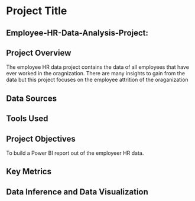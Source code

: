 # Project Title

## Employee-HR-Data-Analysis-Project: 

## Project Overview
The employee HR data project contains the data of all employees that have ever worked in the oragnization. There are many insights to gain from the data but this project focuses on the employee attrition of the oraganization

## Data Sources

## Tools Used

## Project Objectives
To build a Power BI report out of the employeer HR data. 
## Key Metrics
## Data Inference and Data Visualization

